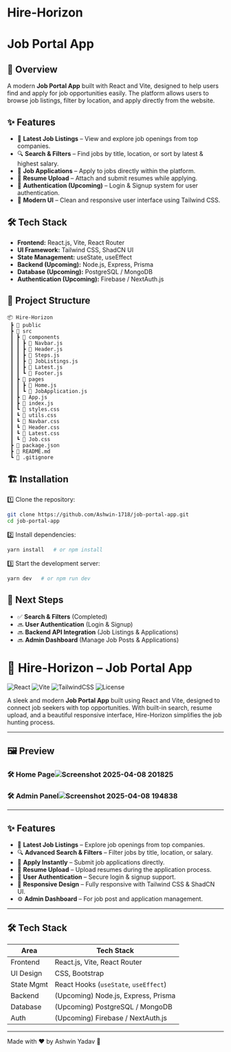 # Hire-Horizon
# Job Portal App

## 🚀 Overview
A modern **Job Portal App** built with React and Vite, designed to help users find and apply for job opportunities easily. The platform allows users to browse job listings, filter by location, and apply directly from the website.

## ✨ Features
- 🏢 **Latest Job Listings** – View and explore job openings from top companies.
- 🔍 **Search & Filters** – Find jobs by title, location, or sort by latest & highest salary.
- 📄 **Job Applications** – Apply to jobs directly within the platform.
- 📂 **Resume Upload** – Attach and submit resumes while applying.
- 🔐 **Authentication (Upcoming)** – Login & Signup system for user authentication.
- 🎨 **Modern UI** – Clean and responsive user interface using Tailwind CSS.

## 🛠️ Tech Stack
- **Frontend:** React.js, Vite, React Router
- **UI Framework:** Tailwind CSS, ShadCN UI
- **State Management:** useState, useEffect
- **Backend (Upcoming):** Node.js, Express, Prisma
- **Database (Upcoming):** PostgreSQL / MongoDB
- **Authentication (Upcoming):** Firebase / NextAuth.js

## 📂 Project Structure
```
📦 Hire-Horizon
 ┣ 📂 public
 ┣ 📂 src
 ┃ ┣ 📂 components
 ┃ ┃ ┣ 📜 Navbar.js
 ┃ ┃ ┣ 📜 Header.js
 ┃ ┃ ┣ 📜 Steps.js
 ┃ ┃ ┣ 📜 JobListings.js
 ┃ ┃ ┣ 📜 Latest.js
 ┃ ┃ ┗ 📜 Footer.js
 ┃ ┣ 📂 pages
 ┃ ┃ ┣ 📜 Home.js
 ┃ ┃ ┗ 📜 JobApplication.js
 ┃ ┣ 📜 App.js
 ┃ ┣ 📜 index.js
 ┃ ┗ 📜 styles.css
 ┃ ┗ 📜 utils.css
 ┃ ┗ 📜 Navbar.css
 ┃ ┗ 📜 Header.css
 ┃ ┗ 📜 Latest.css
 ┃ ┗ 📜 Job.css
 ┣ 📜 package.json
 ┣ 📜 README.md
 ┗ 📜 .gitignore
```

## 🏗️ Installation
1️⃣ Clone the repository:
```sh
git clone https://github.com/Ashwin-1718/job-portal-app.git
cd job-portal-app
```

2️⃣ Install dependencies:
```sh
yarn install   # or npm install
```

3️⃣ Start the development server:
```sh
yarn dev   # or npm run dev
```

## 📌 Next Steps
- ✅ **Search & Filters** (Completed)
- 🔜 **User Authentication** (Login & Signup)
- 🔜 **Backend API Integration** (Job Listings & Applications)
- 🔜 **Admin Dashboard** (Manage Job Posts & Applications)

# 💼 Hire-Horizon – Job Portal App

![React](https://img.shields.io/badge/React-18.x-blue?logo=react)
![Vite](https://img.shields.io/badge/Vite-5.x-purple?logo=vite)
![TailwindCSS](https://img.shields.io/badge/TailwindCSS-3.x-38B2AC?logo=tailwind-css)
![License](https://img.shields.io/badge/License-MIT-green)

A sleek and modern **Job Portal App** built using React and Vite, designed to connect job seekers with top opportunities. With built-in search, resume upload, and a beautiful responsive interface, Hire-Horizon simplifies the job hunting process.

---

## 🖼️ Preview

### 🛠️ Home Page![Screenshot 2025-04-08 201825](https://github.com/user-attachments/assets/20e2bbdf-179b-423d-9edd-d17b2a4f2dbd)

### 🛠️ Admin Panel![Screenshot 2025-04-08 194838](https://github.com/user-attachments/assets/b1691053-b6af-4630-a290-7b736cd24f49)

---

## ✨ Features

- 🏢 **Latest Job Listings** – Explore job openings from top companies.
- 🔍 **Advanced Search & Filters** – Filter jobs by title, location, or salary.
- 📄 **Apply Instantly** – Submit job applications directly.
- 📂 **Resume Upload** – Upload resumes during the application process.
- 🔐 **User Authentication** – Secure login & signup support.
- 📱 **Responsive Design** – Fully responsive with Tailwind CSS & ShadCN UI.
- ⚙️ **Admin Dashboard** – For job post and application management.

---

## 🛠️ Tech Stack

| Area        | Tech Stack                                   |
|-------------|----------------------------------------------|
| Frontend    | React.js, Vite, React Router                 |
| UI Design   | CSS, Bootstrap                      |
| State Mgmt  | React Hooks (`useState`, `useEffect`)        |
| Backend     | (Upcoming) Node.js, Express, Prisma          |
| Database    | (Upcoming) PostgreSQL / MongoDB              |
| Auth        | (Upcoming) Firebase / NextAuth.js            |

---
Made with ❤️ by Ashwin Yadav 🚀

